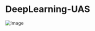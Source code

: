 # DeepLearning-UAS
![Image](https://github.com/user-attachments/assets/3082f1cd-7945-446c-bc6c-d5a4184cb275)
